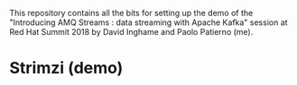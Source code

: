 This repository contains all the bits for setting up the demo of the "Introducing AMQ Streams : data streaming with Apache Kafka" session at Red Hat Summit 2018 by David Inghame and Paolo Patierno (me).

# Strimzi (demo)




